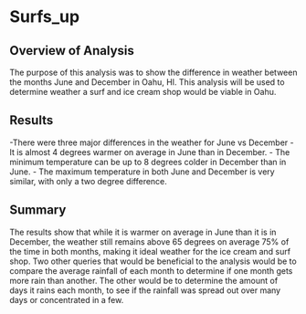 # Surfs_up
## Overview of Analysis
The purpose of this analysis was to show the difference in weather between the months June and December in Oahu, HI. This analysis will be used to determine weather a surf and ice cream shop would be viable in Oahu. 
## Results
-There were three major differences in the weather for June vs December
    - It is almost 4 degrees warmer on average in June than in December.
    - The minimum temperature can be up to 8 degrees colder in December than in June.
    - The maximum temperature in both June and December is very similar, with only a two degree difference.
## Summary 
The results show that while it is warmer on average in June than it is in December, the weather still remains above 65 degrees on average 75% of the time in both months, making it ideal weather for the ice cream and surf shop. Two other queries that would be beneficial to the analysis would be to compare the average rainfall of each month to determine if one month gets more rain than another. The other would be to determine the amount of days it rains each month, to see if the rainfall was spread out over many days or concentrated in a few. 

